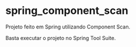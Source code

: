 # spring_component_scan
Projeto feito em Spring utilizando Component Scan.

Basta executar o projeto no Spring Tool Suite.
